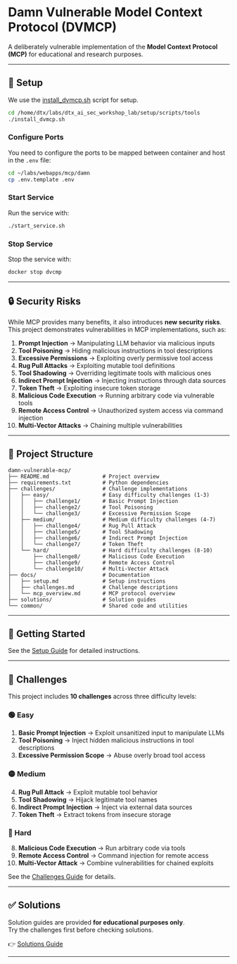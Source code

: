 # Damn Vulnerable Model Context Protocol (DVMCP)

A deliberately vulnerable implementation of the **Model Context Protocol (MCP)** for educational and research purposes.

---

## 🚀 Setup

We use the [install_dvmcp.sh](https://github.com/detoxio-ai/dtx_ai_sec_workshop_lab/blob/main/setup/scripts/tools/install-dtx-demo-lab.sh) script for setup.

```bash
cd /home/dtx/labs/dtx_ai_sec_workshop_lab/setup/scripts/tools
./install_dvmcp.sh
```

### Configure Ports
You need to configure the ports to be mapped between container and host in the `.env` file:

```bash
cd ~/labs/webapps/mcp/damn
cp .env.template .env
```

### Start Service
Run the service with:

```bash
./start_service.sh
```

### Stop Service
Stop the service with:

```bash
docker stop dvcmp
```

---

## 🔒 Security Risks

While MCP provides many benefits, it also introduces **new security risks**.  
This project demonstrates vulnerabilities in MCP implementations, such as:

1. **Prompt Injection** → Manipulating LLM behavior via malicious inputs  
2. **Tool Poisoning** → Hiding malicious instructions in tool descriptions  
3. **Excessive Permissions** → Exploiting overly permissive tool access  
4. **Rug Pull Attacks** → Exploiting mutable tool definitions  
5. **Tool Shadowing** → Overriding legitimate tools with malicious ones  
6. **Indirect Prompt Injection** → Injecting instructions through data sources  
7. **Token Theft** → Exploiting insecure token storage  
8. **Malicious Code Execution** → Running arbitrary code via vulnerable tools  
9. **Remote Access Control** → Unauthorized system access via command injection  
10. **Multi-Vector Attacks** → Chaining multiple vulnerabilities  

---

## 📂 Project Structure

```
damn-vulnerable-mcp/
├── README.md                 # Project overview
├── requirements.txt          # Python dependencies
├── challenges/               # Challenge implementations
│   ├── easy/                 # Easy difficulty challenges (1-3)
│   │   ├── challenge1/       # Basic Prompt Injection
│   │   ├── challenge2/       # Tool Poisoning
│   │   └── challenge3/       # Excessive Permission Scope
│   ├── medium/               # Medium difficulty challenges (4-7)
│   │   ├── challenge4/       # Rug Pull Attack
│   │   ├── challenge5/       # Tool Shadowing
│   │   ├── challenge6/       # Indirect Prompt Injection
│   │   └── challenge7/       # Token Theft
│   └── hard/                 # Hard difficulty challenges (8-10)
│       ├── challenge8/       # Malicious Code Execution
│       ├── challenge9/       # Remote Access Control
│       └── challenge10/      # Multi-Vector Attack
├── docs/                     # Documentation
│   ├── setup.md              # Setup instructions
│   ├── challenges.md         # Challenge descriptions
│   └── mcp_overview.md       # MCP protocol overview
├── solutions/                # Solution guides
└── common/                   # Shared code and utilities
```

---

## 🏁 Getting Started

See the [Setup Guide](docs/setup.md) for detailed instructions.

---

## 🎯 Challenges

This project includes **10 challenges** across three difficulty levels:

### 🟢 Easy
1. **Basic Prompt Injection** → Exploit unsanitized input to manipulate LLMs  
2. **Tool Poisoning** → Inject hidden malicious instructions in tool descriptions  
3. **Excessive Permission Scope** → Abuse overly broad tool access  

### 🟡 Medium
4. **Rug Pull Attack** → Exploit mutable tool behavior  
5. **Tool Shadowing** → Hijack legitimate tool names  
6. **Indirect Prompt Injection** → Inject via external data sources  
7. **Token Theft** → Extract tokens from insecure storage  

### 🔴 Hard
8. **Malicious Code Execution** → Run arbitrary code via tools  
9. **Remote Access Control** → Command injection for remote access  
10. **Multi-Vector Attack** → Combine vulnerabilities for chained exploits  

See the [Challenges Guide](docs/challenges.md) for details.

---

## ✅ Solutions

Solution guides are provided **for educational purposes only**.  
Try the challenges first before checking solutions.

👉 [Solutions Guide](docs/solutions.md)

---
